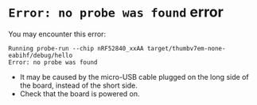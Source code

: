 # `Error: no probe was found` error

You may encounter this error:
``` console
Running probe-run --chip nRF52840_xxAA target/thumbv7em-none-eabihf/debug/hello
Error: no probe was found
```

- It may be caused by the micro-USB cable plugged on the long side of the board, instead of the short side.
- Check that the board is powered on. 